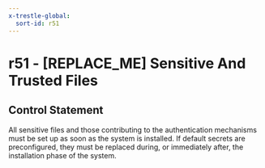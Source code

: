 ```yaml
---
x-trestle-global:
  sort-id: r51
---
```


# r51 - \[REPLACE_ME\] Sensitive And Trusted Files

## Control Statement

All sensitive files and those contributing to the authentication mechanisms must be set up as soon as the system is installed. If default secrets are preconfigured, they must be replaced during, or immediately after, the installation phase of the system.

